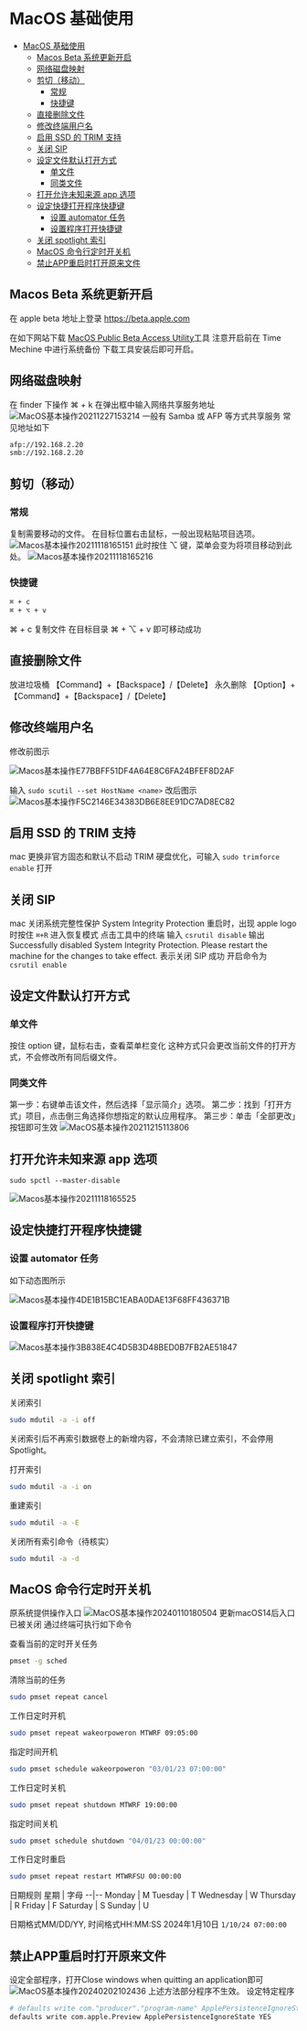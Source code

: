 # MacOS 基础使用

<!-- @import "[TOC]" {cmd="toc" depthFrom=1 depthTo=6 orderedList=false} -->

<!-- code_chunk_output -->

- [MacOS 基础使用](#macos-基础使用)
  - [Macos Beta 系统更新开启](#macos-beta-系统更新开启)
  - [网络磁盘映射](#网络磁盘映射)
  - [剪切（移动）](#剪切移动)
    - [常规](#常规)
    - [快捷键](#快捷键)
  - [直接删除文件](#直接删除文件)
  - [修改终端用户名](#修改终端用户名)
  - [启用 SSD 的 TRIM 支持](#启用-ssd-的-trim-支持)
  - [关闭 SIP](#关闭-sip)
  - [设定文件默认打开方式](#设定文件默认打开方式)
    - [单文件](#单文件)
    - [同类文件](#同类文件)
  - [打开允许未知来源 app 选项](#打开允许未知来源-app-选项)
  - [设定快捷打开程序快捷键](#设定快捷打开程序快捷键)
    - [设置 automator 任务](#设置-automator-任务)
    - [设置程序打开快捷键](#设置程序打开快捷键)
  - [关闭 spotlight 索引](#关闭-spotlight-索引)
  - [MacOS 命令行定时开关机](#macos-命令行定时开关机)
  - [禁止APP重启时打开原来文件](#禁止app重启时打开原来文件)

<!-- /code_chunk_output -->

## Macos Beta 系统更新开启

在 apple beta 地址上登录
https://beta.apple.com

在如下网站下载 [MacOS Public Beta Access Utility](https://beta.apple.com/sp/betaprogram/enroll#macos)工具
注意开启前在 Time Mechine 中进行系统备份
下载工具安装后即可开启。

## 网络磁盘映射

在 finder 下操作 ⌘ + k
在弹出框中输入网络共享服务地址
![MacOS基本操作20211227153214](https://raw.githubusercontent.com/skylinety/blog-pics/master/imgs/MacOS%E5%9F%BA%E6%9C%AC%E6%93%8D%E4%BD%9C20211227153214.png)
一般有 Samba 或 AFP 等方式共享服务
常见地址如下

```sh
afp://192.168.2.20
smb://192.168.2.20
```

## 剪切（移动）

### 常规

复制需要移动的文件。
在目标位置右击鼠标，一般出现粘贴项目选项。
![Macos基本操作20211118165151](https://raw.githubusercontent.com/skylinety/blog-pics/master/imgs/Macos%E5%9F%BA%E6%9C%AC%E6%93%8D%E4%BD%9C20211118165151.png)
此时按住 ⌥ 键，菜单会变为将项目移动到此处。
![Macos基本操作20211118165216](https://raw.githubusercontent.com/skylinety/blog-pics/master/imgs/Macos%E5%9F%BA%E6%9C%AC%E6%93%8D%E4%BD%9C20211118165216.png)

### 快捷键

```sh
⌘ + c
⌘ + ⌥ + v
```

⌘ + c 复制文件
在目标目录 ⌘ + ⌥ + v 即可移动成功

## 直接删除文件

放进垃圾桶
【Command】+【Backspace】/【Delete】
永久删除
【Option】+【Command】+【Backspace】/【Delete】

## 修改终端用户名

修改前图示

![Macos基本操作E77BBFF51DF4A64E8C6FA24BFEF8D2AF](https://raw.githubusercontent.com/skylinety/blog-pics/master/imgs/Macos%E5%9F%BA%E6%9C%AC%E6%93%8D%E4%BD%9CE77BBFF51DF4A64E8C6FA24BFEF8D2AF.jpg)

输入
`sudo scutil --set HostName <name>`
改后图示
![Macos基本操作F5C2146E34383DB6E8EE91DC7AD8EC82](https://raw.githubusercontent.com/skylinety/blog-pics/master/imgs/Macos%E5%9F%BA%E6%9C%AC%E6%93%8D%E4%BD%9CF5C2146E34383DB6E8EE91DC7AD8EC82.jpg)

## 启用 SSD 的 TRIM 支持

mac 更换非官方固态和默认不启动 TRIM 硬盘优化，可输入
`sudo trimforce enable`
打开

## 关闭 SIP

mac 关闭系统完整性保护 System Integrity Protection
重启时，出现 apple logo 时按住
`⌘+R`
进入恢复模式
点击工具中的终端
输入
`csrutil disable`
输出
Successfully disabled System Integrity Protection. Please restart the machine for the changes to take effect.
表示关闭 SIP 成功
开启命令为
`csrutil enable`

## 设定文件默认打开方式

### 单文件

按住 option 键，鼠标右击，查看菜单栏变化
这种方式只会更改当前文件的打开方式，不会修改所有同后缀文件。

### 同类文件

第一步：右键单击该文件，然后选择「显示简介」选项。
第二步：找到「打开方式」项目，点击倒三角选择你想指定的默认应用程序。
第三步：单击「全部更改」按钮即可生效
![MacOS基本操作20211215113806](https://raw.githubusercontent.com/skylinety/blog-pics/master/imgs/MacOS%E5%9F%BA%E6%9C%AC%E6%93%8D%E4%BD%9C20211215113806.png)

## 打开允许未知来源 app 选项

`sudo spctl --master-disable`

![Macos基本操作20211118165525](https://raw.githubusercontent.com/skylinety/blog-pics/master/imgs/Macos%E5%9F%BA%E6%9C%AC%E6%93%8D%E4%BD%9C20211118165525.png)

## 设定快捷打开程序快捷键

### 设置 automator 任务

如下动态图所示

![Macos基本操作4DE1B15BC1EABA0DAE13F68FF436371B](https://raw.githubusercontent.com/skylinety/blog-pics/master/imgs/Macos%E5%9F%BA%E6%9C%AC%E6%93%8D%E4%BD%9C4DE1B15BC1EABA0DAE13F68FF436371B.gif)

### 设置程序打开快捷键

![Macos基本操作3B838E4C4D5B3D48BED0B7FB2AE51847](https://raw.githubusercontent.com/skylinety/blog-pics/master/imgs/Macos%E5%9F%BA%E6%9C%AC%E6%93%8D%E4%BD%9C3B838E4C4D5B3D48BED0B7FB2AE51847.jpg)

## 关闭 spotlight 索引

关闭索引

```sh
sudo mdutil -a -i off
```

关闭索引后不再索引数据卷上的新增内容，不会清除已建立索引，不会停用 Spotlight。

打开索引

```sh
sudo mdutil -a -i on
```

重建索引

```sh
sudo mdutil -a -E
```

关闭所有索引命令（待核实）

```sh
sudo mdutil -a -d
```

## MacOS 命令行定时开关机

原系统提供操作入口
![MacOS基本操作20240110180504](https://raw.githubusercontent.com/skylinety/blog-pics/master/imgs/MacOS基本操作20240110180504.png)
更新macOS14后入口已被关闭
通过终端可执行如下命令

查看当前的定时开关任务

```sh
pmset -g sched
```

清除当前的任务

```sh
sudo pmset repeat cancel
```

工作日定时开机

```sh
sudo pmset repeat wakeorpoweron MTWRF 09:05:00
```

指定时间开机

```sh
sudo pmset schedule wakeorpoweron "03/01/23 07:00:00"
```

工作日定时关机

```sh
sudo pmset repeat shutdown MTWRF 19:00:00
```

指定时间关机

```sh
sudo pmset schedule shutdown "04/01/23 00:00:00​​​​​​​"
```

工作日定时重启

```sh
sudo pmset repeat restart MTWRFSU 00:00:00
```

日期规则
星期 | 字母
--|--
Monday | M
Tuesday | T
Wednesday | W
Thursday | R
Friday | F
Saturday | S
Sunday | U

日期格式MM/DD/YY, 时间格式HH:MM:SS 2024年1月10日 `1/10/24 07:00:00`

## 禁止APP重启时打开原来文件
设定全部程序，打开Close windows when quitting an application即可
![MacOS基本操作20240202102436](https://raw.githubusercontent.com/skylinety/blog-pics/master/imgs/MacOS基本操作20240202102436.png)
上述方法部分程序不生效。
设定特定程序
```sh
# defaults write com."producer"."program-name" ApplePersistenceIgnoreState YES
defaults write com.apple.Preview ApplePersistenceIgnoreState YES
```
